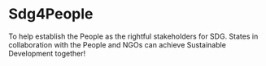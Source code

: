 # Sdg4People
To help establish the People as the rightful stakeholders for SDG. States in collaboration with the People and NGOs can achieve Sustainable Development together!
